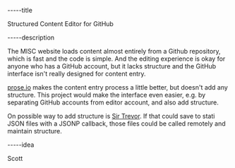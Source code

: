 -----title

Structured Content Editor for GitHub

-----description

The MISC website loads content almost entirely from a Github repository, which is fast and the code is simple. And the editing experience is okay for anyone who has a GitHub account, but it lacks structure and the GitHub interface isn't really designed for content entry.

[prose.io](http://prose.io/) makes the content entry process a little better, but doesn't add any structure. This project would make the interface even easier, e.g. by separating GitHub accounts from editor account, and also add structure.

On possible way to add structure is [Sir Trevor](http://madebymany.github.io/sir-trevor-js/). If that could save to stati JSON files with a JSONP callback, those files could be called remotely and maintain structure.

-----idea

Scott
